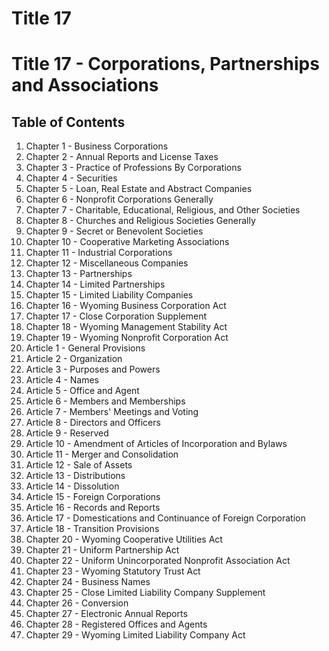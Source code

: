 # Title 17

Title 17 - Corporations, Partnerships and Associations
====================

Table of Contents
--------------------

1. Chapter 1 - Business Corporations
2. Chapter 2 - Annual Reports and License Taxes
3. Chapter 3 - Practice of Professions By Corporations
4. Chapter 4 - Securities
5. Chapter 5 - Loan, Real Estate and Abstract Companies
6. Chapter 6 - Nonprofit Corporations Generally
7. Chapter 7 - Charitable, Educational, Religious, and Other Societies
8. Chapter 8 - Churches and Religious Societies Generally
9. Chapter 9 - Secret or Benevolent Societies
10. Chapter 10 - Cooperative Marketing Associations
11. Chapter 11 - Industrial Corporations
12. Chapter 12 - Miscellaneous Companies
13. Chapter 13 - Partnerships
14. Chapter 14 - Limited Partnerships
15. Chapter 15 - Limited Liability Companies
16. Chapter 16 - Wyoming Business Corporation Act
17. Chapter 17 - Close Corporation Supplement
18. Chapter 18 - Wyoming Management Stability Act
19. Chapter 19 - Wyoming Nonprofit Corporation Act
  1. Article 1 - General Provisions
  2. Article 2 - Organization
  3. Article 3 - Purposes and Powers
  4. Article 4 - Names
  5. Article 5 - Office and Agent
  6. Article 6 - Members and Memberships
  7. Article 7 - Members' Meetings and Voting
  8. Article 8 - Directors and Officers
  9. Article 9 - Reserved
  10. Article 10 - Amendment of Articles of Incorporation and Bylaws
  11. Article 11 - Merger and Consolidation
  12. Article 12 - Sale of Assets
  13. Article 13 - Distributions
  14. Article 14 - Dissolution
  15. Article 15 - Foreign Corporations
  16. Article 16 - Records and Reports
  17. Article 17 - Domestications and Continuance of Foreign Corporation
  18. Article 18 - Transition Provisions
20. Chapter 20 - Wyoming Cooperative Utilities Act
21. Chapter 21 - Uniform Partnership Act
22. Chapter 22 - Uniform Unincorporated Nonprofit Association Act
23. Chapter 23 - Wyoming Statutory Trust Act
24. Chapter 24 - Business Names
25. Chapter 25 - Close Limited Liability Company Supplement
26. Chapter 26 - Conversion
27. Chapter 27 - Electronic Annual Reports
28. Chapter 28 - Registered Offices and Agents
29. Chapter 29 - Wyoming Limited Liability Company Act
